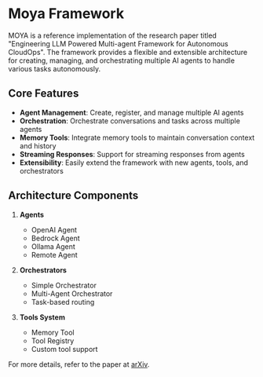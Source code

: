 # Moya Framework

MOYA is a reference implementation of the research paper titled "Engineering LLM Powered Multi-agent Framework for Autonomous CloudOps". The framework provides a flexible and extensible architecture for creating, managing, and orchestrating multiple AI agents to handle various tasks autonomously.

## Core Features

- **Agent Management**: Create, register, and manage multiple AI agents
- **Orchestration**: Orchestrate conversations and tasks across multiple agents
- **Memory Tools**: Integrate memory tools to maintain conversation context and history
- **Streaming Responses**: Support for streaming responses from agents
- **Extensibility**: Easily extend the framework with new agents, tools, and orchestrators

## Architecture Components

1. **Agents**
   - OpenAI Agent
   - Bedrock Agent
   - Ollama Agent
   - Remote Agent

2. **Orchestrators**
   - Simple Orchestrator
   - Multi-Agent Orchestrator
   - Task-based routing

3. **Tools System**
   - Memory Tool
   - Tool Registry
   - Custom tool support

For more details, refer to the paper at [arXiv](https://arxiv.org/abs/2501.08243).
